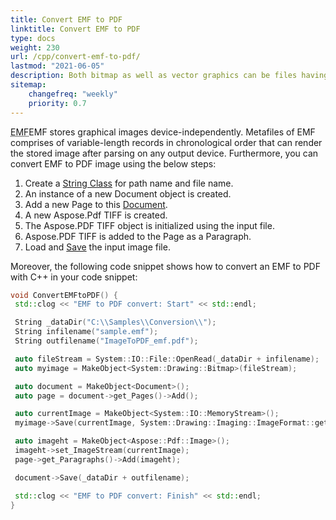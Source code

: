 ```yaml
---
title: Convert EMF to PDF 
linktitle: Convert EMF to PDF
type: docs
weight: 230
url: /cpp/convert-emf-to-pdf/
lastmod: "2021-06-05"
description: Both bitmap as well as vector graphics can be files having an EMF extension. Convert EMF to PDF file simply with C++.
sitemap:
    changefreq: "weekly"
    priority: 0.7
---
```


<abbr title="Enhanced metafile format">EMF</abbr>EMF stores graphical images device-independently. Metafiles of EMF comprises of variable-length records in chronological order that can render the stored image after parsing on any output device. Furthermore, you can convert EMF to PDF image using the below steps:

1. Create a [String Class](https://apireference.aspose.com/pdf/cpp/class/system.string) for path name and file name.
1. An instance of a new Document object is created.
1. Add a new Page to this [Document](https://apireference.aspose.com/pdf/cpp/class/aspose.pdf.document).
1. A new Aspose.Pdf TIFF is created.
1. The Aspose.PDF TIFF object is initialized using the input file.
1. Aspose.PDF TIFF is added to the Page as a Paragraph.
1. Load and [Save](https://apireference.aspose.com/pdf/cpp/class/aspose.pdf.document#ac082fe8e67b25685fc51d33e804269fa) the input image file.

Moreover, the following code snippet shows how to convert an EMF to PDF with C++ in your code snippet:

```cpp
void ConvertEMFtoPDF() {
 std::clog << "EMF to PDF convert: Start" << std::endl;

 String _dataDir("C:\\Samples\\Conversion\\");
 String infilename("sample.emf");
 String outfilename("ImageToPDF_emf.pdf");

 auto fileStream = System::IO::File::OpenRead(_dataDir + infilename);
 auto myimage = MakeObject<System::Drawing::Bitmap>(fileStream);

 auto document = MakeObject<Document>();
 auto page = document->get_Pages()->Add();

 auto currentImage = MakeObject<System::IO::MemoryStream>();
 myimage->Save(currentImage, System::Drawing::Imaging::ImageFormat::get_Tiff());

 auto imageht = MakeObject<Aspose::Pdf::Image>();
 imageht->set_ImageStream(currentImage);
 page->get_Paragraphs()->Add(imageht);

 document->Save(_dataDir + outfilename);

 std::clog << "EMF to PDF convert: Finish" << std::endl;
}
```
